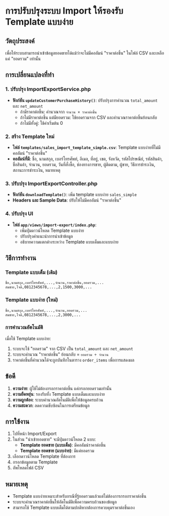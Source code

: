 # การปรับปรุงระบบ Import ให้รองรับ Template แบบง่าย

## วัตถุประสงค์
เพื่อให้ระบบสามารถนำเข้าข้อมูลยอดขายได้แม้ว่าจะไม่มีคอลัมน์ "ราคาต่อชิ้น" ในไฟล์ CSV และเหลือแค่ "ยอดรวม" เท่านั้น

## การเปลี่ยนแปลงที่ทำ

### 1. ปรับปรุง ImportExportService.php
- **ฟังก์ชัน `updateCustomerPurchaseHistory()`**: ปรับปรุงการคำนวณ `total_amount` และ `net_amount`
  - ถ้ามีราคาต่อชิ้น: คำนวณจาก `จำนวน × ราคาต่อชิ้น`
  - ถ้าไม่มีราคาต่อชิ้น แต่มียอดรวม: ใช้ยอดรวมจาก CSV และคำนวณราคาต่อชิ้นย้อนกลับ
  - ถ้าไม่มีทั้งคู่: ใช้ค่าเริ่มต้น 0

### 2. สร้าง Template ใหม่
- **ไฟล์ `templates/sales_import_template_simple.csv`**: Template แบบง่ายที่ไม่มีคอลัมน์ "ราคาต่อชิ้น"
- **คอลัมน์ที่มี**: ชื่อ, นามสกุล, เบอร์โทรศัพท์, อีเมล, ที่อยู่, เขต, จังหวัด, รหัสไปรษณีย์, รหัสสินค้า, ชื่อสินค้า, จำนวน, ยอดรวม, วันที่สั่งซื้อ, ช่องทางการขาย, ผู้ติดตาม, ผู้ขาย, วิธีการชำระเงิน, สถานะการชำระเงิน, หมายเหตุ

### 3. ปรับปรุง ImportExportController.php
- **ฟังก์ชัน `downloadTemplate()`**: เพิ่ม template แบบง่าย `sales_simple`
- **Headers และ Sample Data**: ปรับให้ไม่มีคอลัมน์ "ราคาต่อชิ้น"

### 4. ปรับปรุง UI
- **ไฟล์ `app/views/import-export/index.php`**: 
  - เพิ่มปุ่มดาวน์โหลด Template แบบง่าย
  - ปรับปรุงคำแนะนำการนำเข้าข้อมูล
  - อธิบายความแตกต่างระหว่าง Template แบบเต็มและแบบง่าย

## วิธีการทำงาน

### Template แบบเต็ม (เดิม)
```
ชื่อ,นามสกุล,เบอร์โทรศัพท์,...,จำนวน,ราคาต่อชิ้น,ยอดรวม,...
สมชาย,ใจดี,0812345678,...,2,1500,3000,...
```

### Template แบบง่าย (ใหม่)
```
ชื่อ,นามสกุล,เบอร์โทรศัพท์,...,จำนวน,ยอดรวม,...
สมชาย,ใจดี,0812345678,...,2,3000,...
```

### การคำนวณอัตโนมัติ
เมื่อใช้ Template แบบง่าย:
1. ระบบจะใช้ "ยอดรวม" จาก CSV เป็น `total_amount` และ `net_amount`
2. ระบบจะคำนวณ "ราคาต่อชิ้น" ย้อนกลับ = `ยอดรวม ÷ จำนวน`
3. ราคาต่อชิ้นที่คำนวณได้จะถูกบันทึกในตาราง `order_items` เพื่อการแสดงผล

## ข้อดี
1. **ความง่าย**: ผู้ใช้ไม่ต้องกรอกราคาต่อชิ้น แค่กรอกยอดรวมเท่านั้น
2. **ความยืดหยุ่น**: รองรับทั้ง Template แบบเต็มและแบบง่าย
3. **ความถูกต้อง**: ระบบคำนวณอัตโนมัติเพื่อให้ข้อมูลครบถ้วน
4. **ความสะดวก**: ลดความซับซ้อนในการเตรียมข้อมูล

## การใช้งาน
1. ไปที่หน้า Import/Export
2. ในส่วน "นำเข้ายอดขาย" จะมีปุ่มดาวน์โหลด 2 แบบ:
   - **Template ยอดขาย (แบบเต็ม)**: มีคอลัมน์ราคาต่อชิ้น
   - **Template ยอดขาย (แบบง่าย)**: มีแค่ยอดรวม
3. เลือกดาวน์โหลด Template ที่ต้องการ
4. กรอกข้อมูลตาม Template
5. อัพโหลดไฟล์ CSV

## หมายเหตุ
- Template แบบง่ายเหมาะสำหรับกรณีที่รู้ยอดรวมแล้วแต่ไม่ต้องการกรอกราคาต่อชิ้น
- ระบบจะคำนวณราคาต่อชิ้นให้อัตโนมัติเพื่อความครบถ้วนของข้อมูล
- สามารถใช้ Template แบบเต็มได้ตามปกติหากต้องการควบคุมราคาต่อชิ้นเอง
